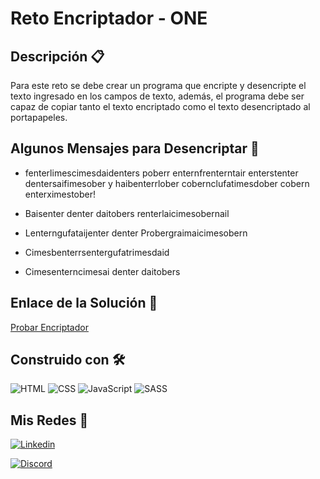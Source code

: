 # Reto Encriptador - ONE

## Descripción 📋
Para este reto se debe crear un programa que encripte y desencripte el texto ingresado en los campos de texto, además, el programa debe ser capaz de copiar tanto el texto encriptado como el texto desencriptado al portapapeles.

## Algunos Mensajes para Desencriptar 🔏

- fenterlimescimesdaidenters poberr enternfrenterntair enterstenter dentersaifimesober y haibenterrlober cobernclufatimesdober cobern enterximestober!

- Baisenter denter daitobers renterlaicimesobernail

- Lenterngufataijenter denter Probergraimaicimesobern

- Cimesbenterrsentergufatrimesdaid

- Cimesenterncimesai denter daitobers

## Enlace de la Solución 📎

[Probar Encriptador](https://4ngelo12.github.io/Reto01_Encriptador/)

## Construido con 🛠️

![HTML](https://img.shields.io/badge/HTML-EC6231?logo=html5&logoColor=FFFFFF&style=for-the-badge)
![CSS](https://img.shields.io/badge/CSS-1572B6?logo=css3&logoColor=FFFFFF&style=for-the-badge)
![JavaScript](https://img.shields.io/badge/JavaScript-F7DF1E?logo=javascript&logoColor=000000&style=for-the-badge)
![SASS](https://img.shields.io/badge/sass-cc6798?logo=sass&logoColor=FFF&style=for-the-badge)

## Mis Redes 📧

[![Linkedin](https://img.shields.io/badge/Linkendin-1572B6?logo=linkedin&logoColor=FFF&style=for-the-badge)](https://www.linkedin.com/in/casapaico-angelo/)

[![Discord](https://img.shields.io/badge/Discord-014b7f?logo=discord&logoColor=FFF&style=for-the-badge)](https://discord.com/users/801103458501525534)
